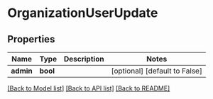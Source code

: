 # OrganizationUserUpdate

## Properties
Name | Type | Description | Notes
------------ | ------------- | ------------- | -------------
**admin** | **bool** |  | [optional] [default to False]

[[Back to Model list]](../README.md#documentation-for-models) [[Back to API list]](../README.md#documentation-for-api-endpoints) [[Back to README]](../README.md)


